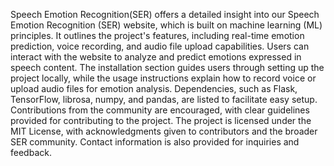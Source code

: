  Speech Emotion Recognition(SER) offers a detailed insight into our Speech Emotion Recognition (SER) website, which is built on machine learning (ML) principles. 
 It outlines the project's features, including real-time emotion prediction, voice recording, and audio file upload capabilities. Users can interact with the website 
 to analyze and predict emotions expressed in speech content. The installation section guides users through setting up the project locally, while the usage instructions
 explain how to record voice or upload audio files for emotion analysis. Dependencies, such as Flask, TensorFlow, librosa, numpy, and pandas, are listed to facilitate 
 easy setup. Contributions from the community are encouraged, with clear guidelines provided for contributing to the project. The project is licensed under the MIT License,
 with acknowledgments given to contributors and the broader SER community. Contact information is also provided for inquiries and feedback.
